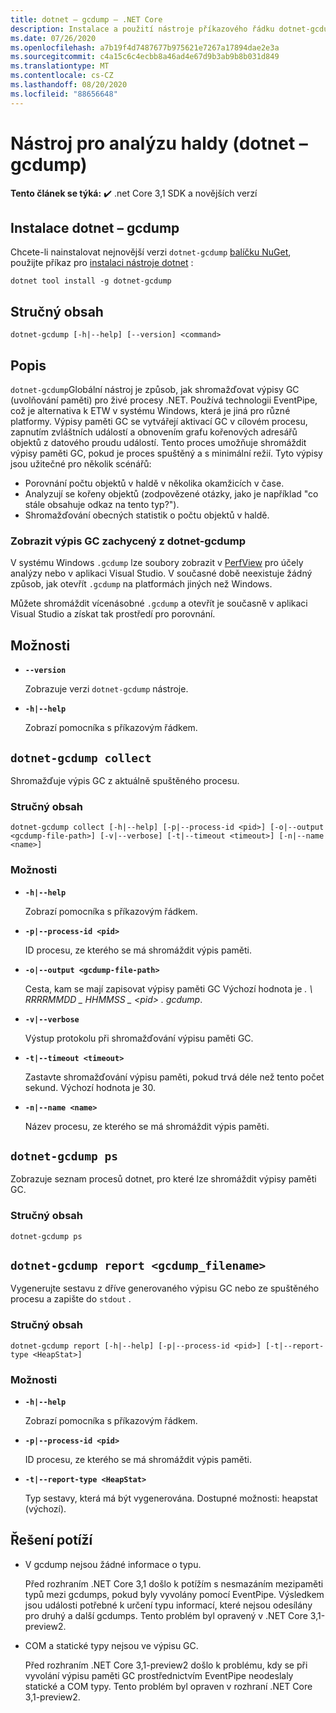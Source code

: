 ```yaml
---
title: dotnet – gcdump – .NET Core
description: Instalace a použití nástroje příkazového řádku dotnet-gcdump.
ms.date: 07/26/2020
ms.openlocfilehash: a7b19f4d7487677b975621e7267a17894dae2e3a
ms.sourcegitcommit: c4a15c6c4ecbb8a46ad4e67d9b3ab9b8b031d849
ms.translationtype: MT
ms.contentlocale: cs-CZ
ms.lasthandoff: 08/20/2020
ms.locfileid: "88656648"
---
```

# <a name="heap-analysis-tool-dotnet-gcdump"></a>Nástroj pro analýzu haldy (dotnet – gcdump)

**Tento článek se týká:** ✔️ .net Core 3,1 SDK a novějších verzí

## <a name="install-dotnet-gcdump"></a>Instalace dotnet – gcdump

Chcete-li nainstalovat nejnovější verzi `dotnet-gcdump` [balíčku NuGet](https://www.nuget.org/packages/dotnet-gcdump), použijte příkaz pro [instalaci nástroje dotnet](../tools/dotnet-tool-install.md) :

```dotnetcli
dotnet tool install -g dotnet-gcdump
```

## <a name="synopsis"></a>Stručný obsah

```console
dotnet-gcdump [-h|--help] [--version] <command>
```

## <a name="description"></a>Popis

`dotnet-gcdump`Globální nástroj je způsob, jak shromažďovat výpisy GC (uvolňování paměti) pro živé procesy .NET. Používá technologii EventPipe, což je alternativa k ETW v systému Windows, která je jiná pro různé platformy. Výpisy paměti GC se vytvářejí aktivací GC v cílovém procesu, zapnutím zvláštních událostí a obnovením grafu kořenových adresářů objektů z datového proudu událostí. Tento proces umožňuje shromáždit výpisy paměti GC, pokud je proces spuštěný a s minimální režií. Tyto výpisy jsou užitečné pro několik scénářů:

- Porovnání počtu objektů v haldě v několika okamžicích v čase.
- Analyzují se kořeny objektů (zodpovězené otázky, jako je například "co stále obsahuje odkaz na tento typ?").
- Shromažďování obecných statistik o počtu objektů v haldě.

### <a name="view-the-gc-dump-captured-from-dotnet-gcdump"></a>Zobrazit výpis GC zachycený z dotnet-gcdump

V systému Windows `.gcdump` lze soubory zobrazit v [PerfView](https://github.com/microsoft/perfview) pro účely analýzy nebo v aplikaci Visual Studio. V současné době neexistuje žádný způsob, jak otevřít `.gcdump` na platformách jiných než Windows.

Můžete shromáždit vícenásobné `.gcdump` a otevřít je současně v aplikaci Visual Studio a získat tak prostředí pro porovnání.

## <a name="options"></a>Možnosti

- **`--version`**

  Zobrazuje verzi `dotnet-gcdump` nástroje.

- **`-h|--help`**

  Zobrazí pomocníka s příkazovým řádkem.

## `dotnet-gcdump collect`

Shromažďuje výpis GC z aktuálně spuštěného procesu.

### <a name="synopsis"></a>Stručný obsah

```console
dotnet-gcdump collect [-h|--help] [-p|--process-id <pid>] [-o|--output <gcdump-file-path>] [-v|--verbose] [-t|--timeout <timeout>] [-n|--name <name>]
```

### <a name="options"></a>Možnosti

- **`-h|--help`**

  Zobrazí pomocníka s příkazovým řádkem.

- **`-p|--process-id <pid>`**

  ID procesu, ze kterého se má shromáždit výpis paměti.

- **`-o|--output <gcdump-file-path>`**

  Cesta, kam se mají zapisovat výpisy paměti GC Výchozí hodnota je *. \\ RRRRMMDD \_ HHMMSS \_ \<pid> . gcdump*.

- **`-v|--verbose`**

  Výstup protokolu při shromažďování výpisu paměti GC.

- **`-t|--timeout <timeout>`**

  Zastavte shromažďování výpisu paměti, pokud trvá déle než tento počet sekund. Výchozí hodnota je 30.

- **`-n|--name <name>`**

  Název procesu, ze kterého se má shromáždit výpis paměti.

## `dotnet-gcdump ps`

Zobrazuje seznam procesů dotnet, pro které lze shromáždit výpisy paměti GC.

### <a name="synopsis"></a>Stručný obsah

```console
dotnet-gcdump ps
```

## `dotnet-gcdump report <gcdump_filename>`

Vygenerujte sestavu z dříve generovaného výpisu GC nebo ze spuštěného procesu a zapište do `stdout` .

### <a name="synopsis"></a>Stručný obsah

```console
dotnet-gcdump report [-h|--help] [-p|--process-id <pid>] [-t|--report-type <HeapStat>]
```

### <a name="options"></a>Možnosti

- **`-h|--help`**

  Zobrazí pomocníka s příkazovým řádkem.

- **`-p|--process-id <pid>`**

  ID procesu, ze kterého se má shromáždit výpis paměti.

- **`-t|--report-type <HeapStat>`**

  Typ sestavy, která má být vygenerována. Dostupné možnosti: heapstat (výchozí).

## <a name="troubleshoot"></a>Řešení potíží

- V gcdump nejsou žádné informace o typu.

   Před rozhraním .NET Core 3,1 došlo k potížím s nesmazáním mezipaměti typů mezi gcdumps, pokud byly vyvolány pomocí EventPipe. Výsledkem jsou události potřebné k určení typu informací, které nejsou odesílány pro druhý a další gcdumps. Tento problém byl opravený v .NET Core 3,1-preview2.

- COM a statické typy nejsou ve výpisu GC.

   Před rozhraním .NET Core 3,1-preview2 došlo k problému, kdy se při vyvolání výpisu paměti GC prostřednictvím EventPipe neodeslaly statické a COM typy. Tento problém byl opraven v rozhraní .NET Core 3,1-preview2.
